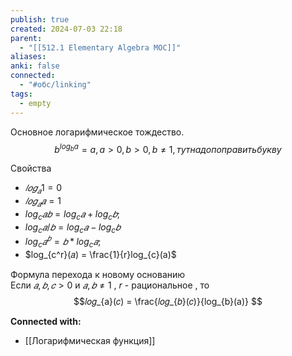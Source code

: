 ```yaml
---
publish: true
created: 2024-07-03 22:18
parent:
  - "[[512.1 Elementary Algebra MOC]]"
aliases: 
anki: false
connected:
  - "#обс/linking"
tags:
  - empty
---
```



Основное логарифмическое тождество.
$$b^{log_{b} a} =a, a>0, b>0, b \ne 1, тут надо поправить букву$$

Свойства
- $𝑙𝑜𝑔_{𝑎} 1 = 0$
- $𝑙𝑜𝑔_{𝑎} 𝑎 = 1$
- $log_{c} 𝑎𝑏 = log_{c} 𝑎 + log_{c} 𝑏;$
- $log_{c} 𝑎/𝑏 = log_{c} 𝑎 − log_{c} 𝑏$
- $log_{c} 𝑎^𝑏 = 𝑏 * log_{c} 𝑎;$
- $log_{c^r}(𝑎) = \frac{1}{r}log_{c}(a)$

Формула перехода к новому основанию  
Если $𝑎,𝑏, 𝑐 > 0$ и $𝑎, 𝑏 ≠ 1$ , $r$ - рациональное , то $$𝑙𝑜𝑔_{a}(𝑐) = \frac{𝑙𝑜𝑔_{𝑏}(𝑐)}{log_{b}(a)} $$



**Connected with:**
- [[Логарифмическая функция]]



